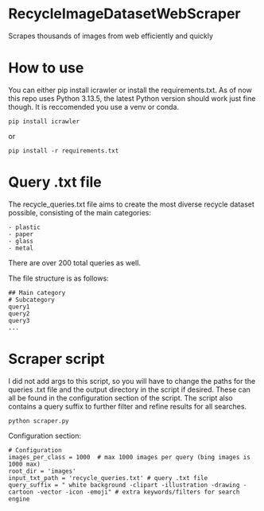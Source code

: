 # RecycleImageDatasetWebScraper
Scrapes thousands of images from web efficiently and quickly

# How to use
You can either pip install icrawler or install the requirements.txt. As of now this repo uses Python 3.13.5, the latest Python version should work just fine though. It is reccomended you use a venv or conda.

```
pip install icrawler
```
or
```
pip install -r requirements.txt
```

# Query .txt file
The recycle_queries.txt file aims to create the most diverse recycle dataset possible, consisting of the main categories:
```
- plastic
- paper
- glass
- metal
```
There are over 200 total queries as well.

The file structure is as follows:
```
## Main category
# Subcategory
query1
query2
query3
...
```

# Scraper script
I did not add args to this script, so you will have to change the paths for the queries .txt file and the output directory in the script if desired. These can all be found in the configuration section of the script. The script also contains a query suffix to further filter and refine results for all searches.
```
python scraper.py
```

Configuration section:
```
# Configuration
images_per_class = 1000  # max 1000 images per query (bing images is 1000 max)
root_dir = 'images'
input_txt_path = 'recycle_queries.txt' # query .txt file
query_suffix = " white background -clipart -illustration -drawing -cartoon -vector -icon -emoji" # extra keywords/filters for search engine
```
